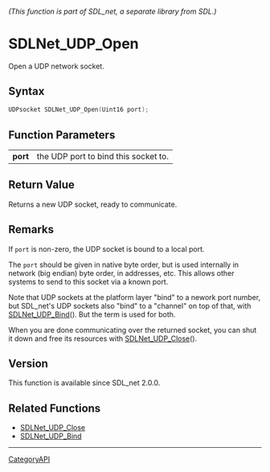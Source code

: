 ###### (This function is part of SDL_net, a separate library from SDL.)
# SDLNet_UDP_Open

Open a UDP network socket.

## Syntax

```c
UDPsocket SDLNet_UDP_Open(Uint16 port);

```

## Function Parameters

|              |                                      |
| ------------ | ------------------------------------ |
| **port**     | the UDP port to bind this socket to. |

## Return Value

Returns a new UDP socket, ready to communicate.

## Remarks

If `port` is non-zero, the UDP socket is bound to a local port.

The `port` should be given in native byte order, but is used internally in
network (big endian) byte order, in addresses, etc. This allows other
systems to send to this socket via a known port.

Note that UDP sockets at the platform layer "bind" to a nework port number,
but SDL_net's UDP sockets also "bind" to a "channel" on top of that, with
[SDLNet_UDP_Bind](SDLNet_UDP_Bind.md)(). But the term is used for both.

When you are done communicating over the returned socket, you can shut it
down and free its resources with [SDLNet_UDP_Close](SDLNet_UDP_Close.md)().

## Version

This function is available since SDL_net 2.0.0.

## Related Functions

* [SDLNet_UDP_Close](SDLNet_UDP_Close.md)
* [SDLNet_UDP_Bind](SDLNet_UDP_Bind.md)

----
[CategoryAPI](CategoryAPI.md)
